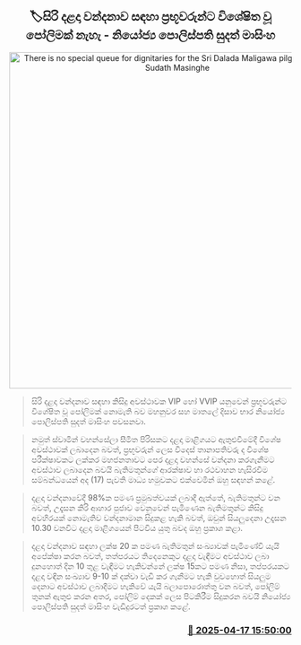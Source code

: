 <p align='center'><b><h2 align='center' title='There is no special queue for dignitaries for the Sri Dalada Maligawa pilgrimage - DIG Sudath Masinghe'>🏷සිරි දළදා වන්දනාව සඳහා ප්‍රභූවරුන්ට විශේෂිත වූ පෝලිමක් නැහැ - නියෝජ්‍ය පොලිස්පති සුදත් මාසිංහ</h2></b></p>
<p align='center'><img src='https://helakuru.sgp1.cdn.digitaloceanspaces.com/esana/images/lib/sudath-masinhe.jpg' width='600' alt='There is no special queue for dignitaries for the Sri Dalada Maligawa pilgrimage - DIG Sudath Masinghe'></p>

> සිරි දළදා වන්දනාව සඳහා කිසිදු අවස්ථාවක VIP හෝ VVIP යනුවෙන් ප්‍රභූවරුන්ට විශේෂිත වූ පෝලිමක් නොමැති බව මහනුවර සහ මාතලේ දිසාව භාර නියෝජ්‍ය පොලිස්පති සුදත් මාසිංහ පවසනවා.

> නමුත් ස්වාමින් වහන්සේලා සීමිත පිරිසකට දළදා මාළිගයට ඇතුළුවීමේදී විශේෂ අවස්ථාවක් ලබාදෙන බවත්, ප්‍රභූවරුන් ලෙස විදෙස් තානාපතිවරු ද විශේෂ පරීක්ෂාවකට ලක්කර මහජනතාවට පෙර දළදා වහන්සේ වන්දනා කරගැනීමට අවස්ථාව ලබාදෙන බවයි බැතිමතුන්ගේ ආරක්ෂාව හා රථවාහන හැසිරවීම සම්බන්ධයෙන් අද (17) පැවති මාධ්‍ය හමුවකට එක්වෙමින් ඔහු සඳහන් කළේ.

> දළදා වන්දනාවේදී 98%ක පමණ ප්‍රමුඛත්වයක් ලබාදී ඇත්තේ, බැතිමතුන්ට වන බවත්, උදෑසන කිරි ආහාර පුජාව වෙනුවෙන් පැමිණෙන බැතිමතුන්ට කිසිදු අවහිරයක් නොමැතිව වන්දනාමාන සිදුකළ හැකි බවත්, ඔවුන් සියලුදෙනා උදෑසන 10.30 වනවිට දළදා මාළිගයෙන් පිටවිය යුතු බවද ඔහු ප්‍රකාශ කළා.

> දළදා වන්දනාව සඳහා ලක්ෂ 20 ක පමණ බැතිමතුන් සංඛ්‍යාවක් පැමිණේවි යැයි අපේක්ෂා කරන බවත්, තත්පරයට තිදෙනෙකුට දළදා වැඳීමට අවස්ථාව ලබා දුනහොත් දින 10 තුළ වැඳීමට හැකිවන්නේ ලක්ෂ 15කට පමණ නිසා, තප්පරයකට දළදා වඳින සංඛ්‍යාව 9-10 ක් දක්වා වැඩි කර ගැනීමට හැකි වුවහොත් සියලුම දෙනාට අවස්ථාව ලබාදීමට හැකිවේ යැයි බලාපොරොත්තු වන බවත්, පෝලිම් තුනක් ඇතුළු කරන අතර, පෝලිම් දෙකක් ලෙස පිටකිරීම සිදුකරන බවයි නියෝජ්‍ය පොලිස්පති සුදත් මාසිංහ වැඩිදුරටත් ප්‍රකාශ කළේ.



<h3 align='right'><a href='https://www.helakuru.lk/esana/p/109294/'>📅 2025-04-17 15:50:00</a></h3>
